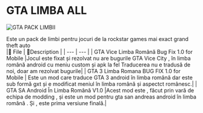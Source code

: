 # GTA LIMBA ALL  
![GTA PACK LIMBII](https://user-images.githubusercontent.com/94117117/156138567-e51d7b21-105b-491f-b56c-134d7739b7eb.jpg)

Este un pack de limbi  pentru jocuri    de la rockstar games    mai exact  grand theft auto    
|📁 File | 📃Description |
| --- | --- |
| GTA Vice Limba Română Bug Fix 1.0 for Mobile  |Jocul este fixat și rezolvat nu are bugurile GTA Vice City , în limba română android cu meniu custom și apk la fel   Traducerea nu e tradusă de noi, doar am rezolvat bugurile|
| GTA 3 Limba Romana BUG FIX 1.0 for Mobile | Este un mod care traduce GTA 3 android în limba română dar este sub formă gxt și e modificat meniul în limba română și aspectct românesc.|
| GTA SA Android În Limba Română V1.0 |Acest mod este , făcut  prin   vară de echipa de modding , și  este un mod  pentru   gta  san andreas  android  în limba romănă . Și , este prima versiune finală.|

